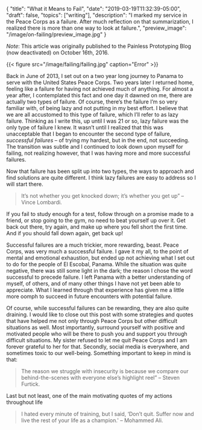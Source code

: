 {
    "title": "What it Means to Fail",
    "date": "2019-03-19T11:32:39-05:00",
    "draft": false,
    "topics": ["writing"],
    "description": "I marked my service in the Peace Corps as a failure. After much reflection on that summarization, I realized there is more than one way to look at failure.",
    "preview_image": "/image/on-failing/preview_image.jpg"
}

*Note*: This article was originally published to the Painless Prototyping Blog (now deactivated) on October 16th, 2016. 

{{< figure src="/image/failing/failing.jpg" caption="Error" >}}

Back in June of 2013, I set out on a two year long journey to Panama to serve with the United States Peace Corps. Two years later I returned home, feeling like a failure for having not achieved much of anything. For almost a year after, I contemplated this fact and one day it dawned on me, there are actually two types of failure. Of course, there’s the failure I’m so very familiar with, of being lazy and not putting in my best effort. I believe that we are all accustomed to this type of failure, which I’ll refer to as lazy failure. Thinking as I write this, up until I was 21 or so, lazy failure was the only type of failure I knew. It wasn’t until I realized that this was unacceptable that I began to encounter the second type of failure, *successful failures* – of trying my hardest, but in the end, not succeeding. The transition was subtle and I continued to look down upon myself for failing, not realizing however, that I was having more and more successful failures.

Now that failure has been split up into two types, the ways to approach and find solutions are quite different. I think lazy failures are easy to address so I will start there.

> It’s not whether you get knocked down; it’s whether you get up” – Vince Lombardi.

If you fail to study enough for a test, follow through on a promise made to a friend, or stop going to the gym, no need to beat yourself up over it. Get back out there, try again, and make up where you fell short the first time. And if you should fall down again, get back up!

Successful failures are a much trickier, more rewarding, beast. Peace Corps, was very much a successful failure. I gave it my all, to the point of mental and emotional exhaustion, but ended up not achieving what I set out to do for the people of El Escobal, Panama. While the situation was quite negative, there was still some light in the dark; the reason I chose the word successful to precede failure. I left Panama with a better understanding of myself, of others, and of many other things I have not yet been able to appreciate. What I learned through that experience has given me a little more oomph to succeed in future encounters with potential failure.

Of course, while successful failures can be rewarding, they are also quite draining. I would like to close out this post with some strategies and quotes that have helped me not only through Peace Corps but other difficult situations as well. Most importantly, surround yourself with positive and motivated people who will be there to push you and support you through difficult situations. My sister refused to let me quit Peace Corps and I am forever grateful to her for that. Secondly, social media is everywhere, and sometimes toxic to our well-being. Something important to keep in mind is that:

> The reason we struggle with insecurity is because we compare our behind-the-scenes with everyone else’s highlight reel” – Steven Furtick. 

Last but not least, one of the main motivating quotes of my actions throughout life

> I hated every minute of training, but I said, ‘Don’t quit. Suffer now and live the rest of your life as a champion.' – Mohammed Ali.